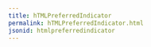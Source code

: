 ```yaml
---
title: hTMLPreferredIndicator
permalink: hTMLPreferredIndicator.html
jsonid: htmlpreferredindicator
---
```

